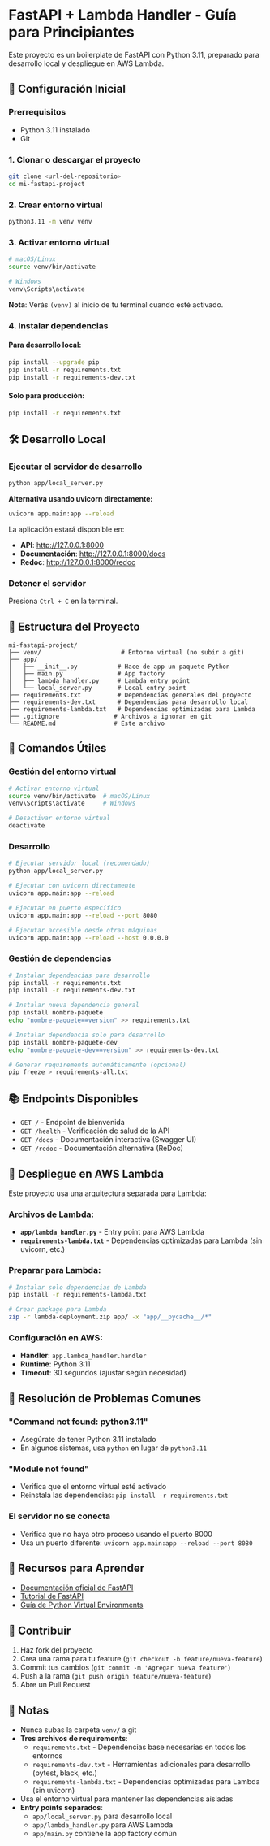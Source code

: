# FastAPI + Lambda Handler - Guía para Principiantes

Este proyecto es un boilerplate de FastAPI con Python 3.11, preparado para desarrollo local y despliegue en AWS Lambda.

## 🚀 Configuración Inicial

### Prerrequisitos
- Python 3.11 instalado
- Git

### 1. Clonar o descargar el proyecto
```bash
git clone <url-del-repositorio>
cd mi-fastapi-project
```

### 2. Crear entorno virtual
```bash
python3.11 -m venv venv
```

### 3. Activar entorno virtual
```bash
# macOS/Linux
source venv/bin/activate

# Windows
venv\Scripts\activate
```

**Nota**: Verás `(venv)` al inicio de tu terminal cuando esté activado.

### 4. Instalar dependencias

#### Para desarrollo local:
```bash
pip install --upgrade pip
pip install -r requirements.txt
pip install -r requirements-dev.txt
```

#### Solo para producción:
```bash
pip install -r requirements.txt
```

## 🛠️ Desarrollo Local

### Ejecutar el servidor de desarrollo
```bash
python app/local_server.py
```

**Alternativa usando uvicorn directamente:**
```bash
uvicorn app.main:app --reload
```

La aplicación estará disponible en:
- **API**: http://127.0.0.1:8000
- **Documentación**: http://127.0.0.1:8000/docs
- **Redoc**: http://127.0.0.1:8000/redoc

### Detener el servidor
Presiona `Ctrl + C` en la terminal.

## 📁 Estructura del Proyecto

```
mi-fastapi-project/
├── venv/                      # Entorno virtual (no subir a git)
├── app/
│   ├── __init__.py           # Hace de app un paquete Python
│   ├── main.py               # App factory
│   ├── lambda_handler.py     # Lambda entry point
│   └── local_server.py       # Local entry point
├── requirements.txt          # Dependencias generales del proyecto
├── requirements-dev.txt      # Dependencias para desarrollo local
├── requirements-lambda.txt   # Dependencias optimizadas para Lambda
├── .gitignore               # Archivos a ignorar en git
└── README.md                # Este archivo
```

## 🔧 Comandos Útiles

### Gestión del entorno virtual
```bash
# Activar entorno virtual
source venv/bin/activate  # macOS/Linux
venv\Scripts\activate     # Windows

# Desactivar entorno virtual
deactivate
```

### Desarrollo
```bash
# Ejecutar servidor local (recomendado)
python app/local_server.py

# Ejecutar con uvicorn directamente
uvicorn app.main:app --reload

# Ejecutar en puerto específico
uvicorn app.main:app --reload --port 8080

# Ejecutar accesible desde otras máquinas
uvicorn app.main:app --reload --host 0.0.0.0
```

### Gestión de dependencias
```bash
# Instalar dependencias para desarrollo
pip install -r requirements.txt
pip install -r requirements-dev.txt

# Instalar nueva dependencia general
pip install nombre-paquete
echo "nombre-paquete==version" >> requirements.txt

# Instalar dependencia solo para desarrollo
pip install nombre-paquete-dev
echo "nombre-paquete-dev==version" >> requirements-dev.txt

# Generar requirements automáticamente (opcional)
pip freeze > requirements-all.txt
```

## 📚 Endpoints Disponibles

- `GET /` - Endpoint de bienvenida
- `GET /health` - Verificación de salud de la API
- `GET /docs` - Documentación interactiva (Swagger UI)
- `GET /redoc` - Documentación alternativa (ReDoc)

## 🚀 Despliegue en AWS Lambda

Este proyecto usa una arquitectura separada para Lambda:

### Archivos de Lambda:
- **`app/lambda_handler.py`** - Entry point para AWS Lambda
- **`requirements-lambda.txt`** - Dependencias optimizadas para Lambda (sin uvicorn, etc.)

### Preparar para Lambda:
```bash
# Instalar solo dependencias de Lambda
pip install -r requirements-lambda.txt

# Crear package para Lambda
zip -r lambda-deployment.zip app/ -x "app/__pycache__/*"
```

### Configuración en AWS:
- **Handler**: `app.lambda_handler.handler`
- **Runtime**: Python 3.11
- **Timeout**: 30 segundos (ajustar según necesidad)

## 🤔 Resolución de Problemas Comunes

### "Command not found: python3.11"
- Asegúrate de tener Python 3.11 instalado
- En algunos sistemas, usa `python` en lugar de `python3.11`

### "Module not found"
- Verifica que el entorno virtual esté activado
- Reinstala las dependencias: `pip install -r requirements.txt`

### El servidor no se conecta
- Verifica que no haya otro proceso usando el puerto 8000
- Usa un puerto diferente: `uvicorn app.main:app --reload --port 8080`

## 📖 Recursos para Aprender

- [Documentación oficial de FastAPI](https://fastapi.tiangolo.com/)
- [Tutorial de FastAPI](https://fastapi.tiangolo.com/tutorial/)
- [Guía de Python Virtual Environments](https://docs.python.org/3/tutorial/venv.html)

## 🤝 Contribuir

1. Haz fork del proyecto
2. Crea una rama para tu feature (`git checkout -b feature/nueva-feature`)
3. Commit tus cambios (`git commit -m 'Agregar nueva feature'`)
4. Push a la rama (`git push origin feature/nueva-feature`)
5. Abre un Pull Request

## 📝 Notas

- Nunca subas la carpeta `venv/` a git
- **Tres archivos de requirements**:
  - `requirements.txt` - Dependencias base necesarias en todos los entornos
  - `requirements-dev.txt` - Herramientas adicionales para desarrollo (pytest, black, etc.)
  - `requirements-lambda.txt` - Dependencias optimizadas para Lambda (sin uvicorn)
- Usa el entorno virtual para mantener las dependencias aisladas
- **Entry points separados**:
  - `app/local_server.py` para desarrollo local
  - `app/lambda_handler.py` para AWS Lambda
  - `app/main.py` contiene la app factory común